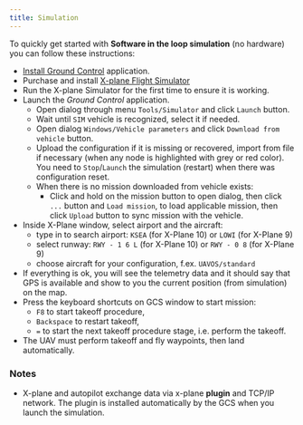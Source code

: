 ```yaml
---
title: Simulation
---
```


To quickly get started with **Software in the loop simulation** (no hardware) you can follow these instructions:

- [Install Ground Control](install.md) application.
- Purchase and install [X-plane Flight Simulator](http://www.x-plane.com/)
- Run the X-plane Simulator for the first time to ensure it is working.
- Launch the *Ground Control* application.
  - Open dialog through menu `Tools/Simulator` and click `Launch` button.
  - Wait until `SIM` vehicle is recognized, select it if needed.
  - Open dialog `Windows/Vehicle parameters` and click `Download from vehicle` button.
  - Upload the configuration if it is missing or recovered, import from file if necessary (when any node is highlighted with grey or red color). You need to `Stop`/`Launch` the simulation (restart) when there was configuration reset.
  - When there is no mission downloaded from vehicle exists:
    - Click and hold on the mission button to open dialog, then click `...` button and `Load mission`, to load applicable mission, then click `Upload` button to sync mission with the vehicle.
- Inside X-Plane window, select airport and the aircraft:
    - type in to search airport: `KSEA` (for X-Plane 10) or `LOWI` (for X-Plane 9)
    - select runway: `RWY - 1 6 L` (for X-Plane 10) or `RWY - 0 8` (for X-Plane 9)
    - choose aircraft for your configuration, f.ex. `UAVOS/standard`
- If everything is ok, you will see the telemetry data and it should say that GPS is available and show to you the current position (from simulation) on the map.
- Press the keyboard shortcuts on GCS window to start mission:
    - `F8` to start takeoff procedure,
    - `Backspace` to restart takeoff,
    - `=` to start the next takeoff procedure stage, i.e. perform the takeoff.
- The UAV must perform takeoff and fly waypoints, then land automatically.



### Notes

 * X-plane and autopilot exchange data via x-plane **plugin** and TCP/IP network. The plugin is installed automatically by the GCS when you launch the simulation.
